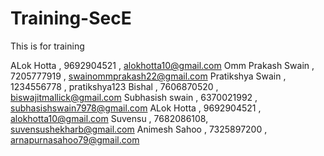 # Training-SecE
This is for training


ALok Hotta , 9692904521 , alokhotta10@gmail.com
Omm Prakash Swain , 7205777919 , swainommprakash22@gmail.com
Pratikshya Swain , 1234556778 , pratikshya123
Bishal , 7606870520 , biswajitmallick@gmail.com
Subhasish swain , 6370021992 , subhasishswain7978@gmail.com
ALok Hotta , 9692904521 , alokhotta10@gmail.com 
Suvensu , 7682086108, suvensushekharb@gmail.com
Animesh Sahoo , 7325897200 , arnapurnasahoo79@gmail.com

